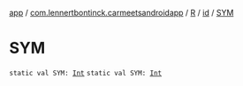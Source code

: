 [app](../../../index.md) / [com.lennertbontinck.carmeetsandroidapp](../../index.md) / [R](../index.md) / [id](index.md) / [SYM](./-s-y-m.md)

# SYM

`static val SYM: `[`Int`](https://kotlinlang.org/api/latest/jvm/stdlib/kotlin/-int/index.html)
`static val SYM: `[`Int`](https://kotlinlang.org/api/latest/jvm/stdlib/kotlin/-int/index.html)